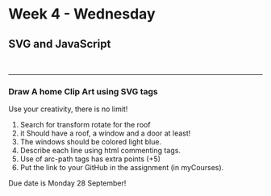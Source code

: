 <body>

<h1>
Week 4 - Wednesday<br>
</h1>
<h2>SVG and JavaScript</h2>
<br>
<hr>
<h3>
Draw A home Clip Art using SVG tags
</h3>
<p>
    Use your creativity, there is no limit!
</p>
<ol>
    <li>
        Search for transform rotate for the roof
    </li>
    <li>
        it Should have a roof, a window and a door at least!
    </li>
    <li>
        The windows should be colored light blue.
    </li>
    <li>
        Describe each line using html commenting tags.
    </li>
    <li>
        Use of arc-path tags has extra points (+5)
    </li>
    <li>
        Put the link to your GitHub in the assignment (in myCourses).
    </li>
</ol>

<p>
    <emps>
        Due date is Monday 28 September!
    </emps>
</p>
</body>
</html>